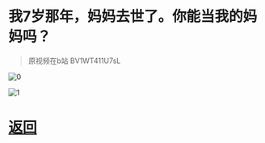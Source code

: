 # 我7岁那年，妈妈去世了。你能当我的妈妈吗？

> 原视频在b站 BV1WT411U7sL

![0](https://pic2.imgdb.cn/item/64469f110d2dde5777e5163c.jpg)

![1](https://pic2.imgdb.cn/item/64469de80d2dde5777e3b570.jpg)

# [返回](../index.md)
